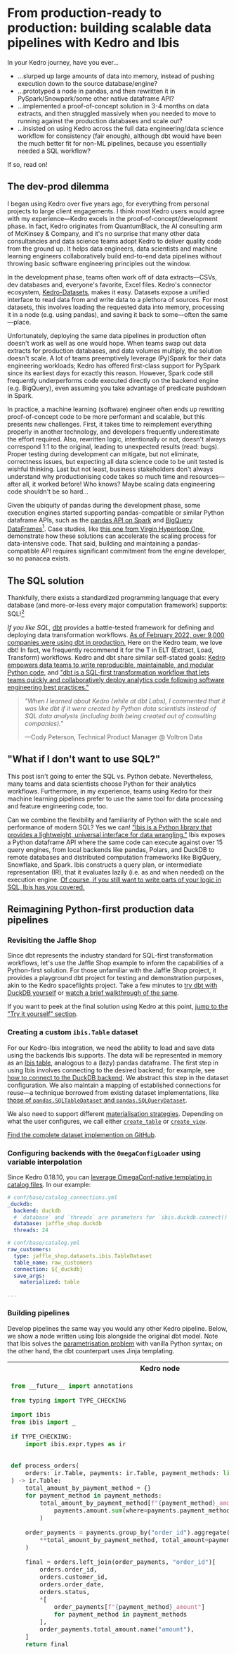 # From production-ready to production: building scalable data pipelines with Kedro and Ibis

In your Kedro journey, have you ever...

* ...slurped up large amounts of data into memory, instead of pushing execution down to the source database/engine?
* ...prototyped a node in pandas, and then rewritten it in PySpark/Snowpark/some other native dataframe API?
* ...implemented a proof-of-concept solution in 3-4 months on data extracts, and then struggled massively when you needed to move to running against the production databases and scale out?
* ...insisted on using Kedro across the full data engineering/data science workflow for consistency (fair enough), although dbt would have been the much better fit for non-ML pipelines, because you essentially needed a SQL workflow?

If so, read on!

## The dev-prod dilemma

I began using Kedro over five years ago, for everything from personal projects to large client engagements. I think most Kedro users would agree with my experience—Kedro excels in the proof-of-concept/development phase. In fact, Kedro originates from QuantumBlack, the AI consulting arm of McKinsey & Company, and it's no surprise that many other data consultancies and data science teams adopt Kedro to deliver quality code from the ground up. It helps data engineers, data scientists and machine learning engineers collaboratively build end-to-end data pipelines without throwing basic software engineering principles out the window.

In the development phase, teams often work off of data extracts—CSVs, dev databases and, everyone's favorite, Excel files. Kedro's connector ecosystem, [Kedro-Datasets](https://docs.kedro.org/projects/kedro-datasets/en/kedro-datasets-2.0.0/), makes it easy. Datasets expose a unified interface to read data from and write data to a plethora of sources. For most datasets, this involves loading the requested data into memory, processing it in a node (e.g. using pandas), and saving it back to some—often the same—place.

Unfortunately, deploying the same data pipelines in production often doesn't work as well as one would hope. When teams swap out data extracts for production databases, and data volumes multiply, the solution doesn't scale. A lot of teams preemptively leverage (Py)Spark for their data engineering workloads; Kedro has offered first-class support for PySpark since its earliest days for exactly this reason. However, Spark code still frequently underperforms code executed directly on the backend engine (e.g. BigQuery), even assuming you take advantage of predicate pushdown in Spark.

In practice, a machine learning (software) engineer often ends up rewriting proof-of-concept code to be more performant and scalable, but this presents new challenges. First, it takes time to reimplement everything properly in another technology, and developers frequently underestimate the effort required. Also, rewritten logic, intentionally or not, doesn't always correspond 1:1 to the original, leading to unexpected results (read: bugs). Proper testing during development can mitigate, but not eliminate, correctness issues, but expecting all data science code to be unit tested is wishful thinking. Last but not least, business stakeholders don't always understand why productionising code takes so much time and resources—after all, it worked before! Who knows? Maybe scaling data engineering code shouldn't be so hard...

Given the ubiquity of pandas during the development phase, some execution engines started supporting pandas-compatible or similar Python dataframe APIs, such as the [pandas API on Spark](https://spark.apache.org/docs/latest/api/python/user_guide/pandas_on_spark/index.html) and [BigQuery DataFrames](https://cloud.google.com/bigquery/docs/reference/bigquery-dataframes)[^1]. Case studies, like [this one from Virgin Hyperloop
One](https://www.databricks.com/blog/2019/08/22/guest-blog-how-virgin-hyperloop-one-reduced-processing-time-from-hours-to-minutes-with-koalas.html), demonstrate how these solutions can accelerate the scaling process for data-intensive code. That said, building and maintaining a pandas-compatible API requires significant commitment from the engine developer, so no panacea exists.

## The SQL solution

Thankfully, there exists a standardized programming language that every database (and more-or-less every major computation framework) supports: SQL![^2]

_If you like SQL,_ [dbt](https://www.getdbt.com) provides a battle-tested framework for defining and deploying data transformation workflows. [As of February 2022, over 9,000 companies were using dbt in production.](https://www.getdbt.com/blog/next-layer-of-the-modern-data-stack) Here on the Kedro team, we love dbt! In fact, we frequently recommend it for the T in ELT (Extract, Load, Transform) workflows. Kedro and dbt share similar self-stated goals: [Kedro empowers data teams to write reproducible, maintainable, and modular Python code,](https://docs.kedro.org/en/stable/introduction/index.html#introduction-to-kedro) and ["dbt is a SQL-first transformation workflow that lets teams quickly and collaboratively deploy analytics code following software engineering best practices."](https://www.getdbt.com/product/what-is-dbt)

> _"When I learned about Kedro (while at dbt Labs), I commented that it was like dbt if it were created by Python data scientists instead of SQL data analysts (including both being created out of consulting companies)."_
>
> —Cody Peterson, Technical Product Manager @ Voltron Data

## "What if I don't want to use SQL?"

This post isn't going to enter the SQL vs. Python debate. Nevertheless, many teams and data scientists choose Python for their analytics workflows. Furthermore, in my experience, teams using Kedro for their machine learning pipelines prefer to use the same tool for data processing and feature engineering code, too.

Can we combine the flexibility and familiarity of Python with the scale and performance of modern SQL? Yes we can! ["Ibis is a Python library that provides a lightweight, universal interface for data wrangling."](https://github.com/ibis-project/ibis) Ibis exposes a Python dataframe API where the same code can execute against over 15 query engines, from local backends like pandas, Polars, and DuckDB to remote databases and distributed computation frameworks like BigQuery, Snowflake, and Spark. Ibis constructs a query plan, or intermediate representation (IR), that it evaluates lazily (i.e. as and when needed) on the execution engine. [Of course, if you still want to write parts of your logic in SQL, Ibis has you covered.](https://ibis-project.org/how-to/extending/sql.html)

## Reimagining Python-first production data pipelines

### Revisiting the Jaffle Shop

Since dbt represents the industry standard for SQL-first transformation workflows, let's use the Jaffle Shop example to inform the capabilities of a Python-first solution. For those unfamiliar with the Jaffle Shop project, it provides a playground dbt project for testing and demonstration purposes, akin to the Kedro spaceflights project. Take a few minutes to [try dbt with DuckDB yourself](https://github.com/dbt-labs/jaffle_shop_duckdb) or [watch a brief walkthrough of the same](https://www.loom.com/share/ed4a6f59957e43158837eb4ba0c5ed67).

If you want to peek at the final solution using Kedro at this point, [jump to the "Try it yourself" section](#try-it-yourself).

### Creating a custom `ibis.Table` dataset

For our Kedro-Ibis integration, we need the ability to load and save data using the backends Ibis supports. The data will be represented in memory as an [Ibis table](https://ibis-project.org/reference/expression-tables#ibis.expr.types.relations.Table), analogous to a (lazy) pandas dataframe. The first step in using Ibis involves connecting to the desired backend; for example, see [how to connect to the DuckDB backend](https://ibis-project.org/backends/duckdb#connect). We abstract this step in the dataset configuration. We also maintain a mapping of established connections for reuse—a technique borrowed from existing dataset implementations, like [those of `pandas.SQLTableDataset` and `pandas.SQLQueryDataset`](https://github.com/kedro-org/kedro-plugins/blob/kedro-datasets-2.0.0/kedro-datasets/kedro_datasets/pandas/sql_dataset.py).

We also need to support different [materialisation strategies](https://docs.getdbt.com/docs/build/materializations). Depending on what the user configures, we call either [`create_table`](https://ibis-project.org/backends/duckdb#ibis.backends.duckdb.Backend.create_table) or [`create_view`](https://ibis-project.org/backends/duckdb#ibis.backends.duckdb.Backend.create_view).

[Find the complete dataset implemention on GitHub](https://github.com/deepyaman/jaffle-shop/blob/main/src/jaffle_shop/datasets/ibis/table_dataset.py).

### Configuring backends with the `OmegaConfigLoader` using variable interpolation

Since Kedro 0.18.10, you can [leverage OmegaConf-native templating in catalog files](https://docs.kedro.org/en/latest/configuration/advanced_configuration.html#catalog). In our example:

```yaml
# conf/base/catalog_connections.yml
_duckdb:
  backend: duckdb
  # `database` and `threads` are parameters for `ibis.duckdb.connect()`.
  database: jaffle_shop.duckdb
  threads: 24

# conf/base/catalog.yml
raw_customers:
  type: jaffle_shop.datasets.ibis.TableDataset
  table_name: raw_customers
  connection: ${_duckdb}
  save_args:
    materialized: table

...
```

### Building pipelines

Develop pipelines the same way you would any other Kedro pipeline. Below, we show a node written using Ibis alongside the original dbt model. Note that Ibis solves the [parametrisation problem](https://www.youtube.com/watch?v=XdZklxTbCEA&t=514s) with vanilla Python syntax; on the other hand, the dbt counterpart uses Jinja templating.

<table>
 <tr>
  <th>Kedro node
  <th>dbt model
 <tr valign="top">
  <td>

```python
from __future__ import annotations

from typing import TYPE_CHECKING

import ibis
from ibis import _

if TYPE_CHECKING:
    import ibis.expr.types as ir


def process_orders(
    orders: ir.Table, payments: ir.Table, payment_methods: list[str]
) -> ir.Table:
    total_amount_by_payment_method = {}
    for payment_method in payment_methods:
        total_amount_by_payment_method[f"{payment_method}_amount"] = ibis.coalesce(
            payments.amount.sum(where=payments.payment_method == payment_method), 0
        )

    order_payments = payments.group_by("order_id").aggregate(
        **total_amount_by_payment_method, total_amount=payments.amount.sum()
    )

    final = orders.left_join(order_payments, "order_id")[
        orders.order_id,
        orders.customer_id,
        orders.order_date,
        orders.status,
        *[
            order_payments[f"{payment_method}_amount"]
            for payment_method in payment_methods
        ],
        order_payments.total_amount.name("amount"),
    ]
    return final
```

  <td>

```sql
{% set payment_methods = ['credit_card', 'coupon', 'bank_transfer', 'gift_card'] %}

with orders as (

    select * from {{ ref('stg_orders') }}

),

payments as (

    select * from {{ ref('stg_payments') }}

),

order_payments as (

    select
        order_id,

        {% for payment_method in payment_methods -%}
        sum(case when payment_method = '{{ payment_method }}' then amount else 0 end) as {{ payment_method }}_amount,
        {% endfor -%}

        sum(amount) as total_amount

    from payments

    group by order_id

),

final as (

    select
        orders.order_id,
        orders.customer_id,
        orders.order_date,
        orders.status,

        {% for payment_method in payment_methods -%}

        order_payments.{{ payment_method }}_amount,

        {% endfor -%}

        order_payments.total_amount as amount

    from orders


    left join order_payments
        on orders.order_id = order_payments.order_id

)

select * from final
```

</table>

### Try it yourself

Clone the [deepyaman/jaffle-shop GitHub repository](https://github.com/deepyaman/jaffle-shop) to download the completed Kedro Jaffle Shop project. Run `pip install -r requirements.txt` from the cloned directory to install the dependencies, including the Ibis DuckDB backend:

```bash
git clone https://github.com/deepyaman/jaffle-shop.git
cd jaffle-shop
pip install -r requirements.txt
```

Typically, your source data already resides in a data warehouse. However, for this toy example, the project's `data` folder includes CSV files that we need to initialize the database with:

```bash
kedro run --pipeline seed
```

Finally, run the actual pipeline:

```bash
kedro run
```

Voilà! Feel free to confirm that the expected tables and views got created:

```pycon
>>> import duckdb
>>>
>>> con = duckdb.connect("jaffle_shop.duckdb")
>>> con.sql("SHOW TABLES")
┌───────────────┐
│     name      │
│    varchar    │
├───────────────┤
│ customers     │
│ orders        │
│ raw_customers │
│ raw_orders    │
│ raw_payments  │
│ stg_customers │
│ stg_orders    │
│ stg_payments  │
└───────────────┘

>>> con.sql("SELECT * FROM customers WHERE customer_id = 42")
┌─────────────┬────────────┬───────────┬─────────────┬───────────────────┬──────────────────┬─────────────────────────┐
│ customer_id │ first_name │ last_name │ first_order │ most_recent_order │ number_of_orders │ customer_lifetime_value │
│    int64    │  varchar   │  varchar  │    date     │       date        │      int64       │         double          │
├─────────────┼────────────┼───────────┼─────────────┼───────────────────┼──────────────────┼─────────────────────────┤
│          42 │ Diana      │ S.        │ 2018-02-04  │ 2018-03-12        │                2 │                    27.0 │
└─────────────┴────────────┴───────────┴─────────────┴───────────────────┴──────────────────┴─────────────────────────┘

```

As always, we can view the pipeline using Kedro-Viz:

<img width="1470" alt="image" src="https://github.com/kedro-org/kedro-devrel/assets/14007150/9fedaf00-ecf6-418f-9c1e-a98844994ba2">

## But wait... there's more!

Making pipeline productionisation easier alone may justify adopting Ibis in your Kedro workflows, but other situations from my past experience also come to mind.

Have you ever found yourself developing data pipelines against an existing data warehouse, even though you know that the data infrastructure team is currently migrating to a different database solution? You expect to rewrite some amount of your code—unless you use Ibis?

Leveraging Ibis can also help you build truly reusable pipelines. I previously led development of a Kedro-based code asset that provided a suite of reusable pipelines for customer analytics. We decided to use PySpark for data engineering, but many of our users didn't need to use PySpark. One major retailer stored all of their data in Oracle, and they ended up with a suboptimal workflow wherein they extracted data into Spark and did all the work there. Other teams looked at our pipelines for inspiration, but ended up rewriting them for their infrastructure—not our intention in delivering prebuilt pipelines. Last but not least, we spent so much time and effort setting up Spark on locked-down Windows machines, so data scientists could play with the pipelines we provided; being able to run the same logic using DuckDB or pandas locally would have been a godsend!

## What's next?

If you're familiar with dbt (or even if you examined the Jaffle Shop project discussed above), you'll notice a key functionality that we didn't implement here: [validations](https://docs.getdbt.com/docs/build/validation). Kedro natively integrates with pytest for unit testing, which plays well for verifying the correctness of transformations developed in Ibis.  Kedro also supports data validation through third-party plugins such as [kedro-pandera](https://kedro-pandera.readthedocs.io/en/latest/), and I've recently started work on extending pandera to support validating Ibis tables; look for a follow-up post covering that soon.

If you have any ideas or feedback about this tutorial or more generally on the pipeline productionisation experience, we would love to hear from you!

[^1]: [BigQuery implements its Python dataframe API by leveraging Ibis's BigQuery backend under the hood](https://voltrondata.com/resources/google-bigframes-ibis).
[^2]: How standardized is the SQL standard? [Gil Forsyth's PyData NYC 2022 talk demonstrates challenges arising from differences between SQL dialects](https://www.youtube.com/watch?v=XdZklxTbCEA&t=300s). Even the [dbt-labs/jaffle_shop GitHub repository](https://github.com/dbt-labs/jaffle_shop) README disclaims, "If this steps fails, it might mean that you need to make small changes to the SQL in the models folder to adjust for the flavor of SQL of your target database."
